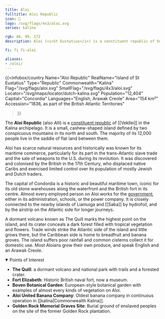 ```yaml
---
title: Aloi
fulltitle: Aloi Republic
icon: 🐠
logo: /svg/flags/4x3/aloi.svg
series: kalina

rgb: 48, 99, 172
description: Aloi (<i>St Eustatius</i>) is a constituent republic of Vekllei located in the Lesser Antilles of the Caribbean Sea.

fi: fi fi-aloi

aliases:
- /aloi/
---
```

{{<infobox/country
	 Name="Aloi Republic"
	 RealName="Island of St Eustatius"
	 Type="Republic"
	 Commonwealth="Kalina"
	 Flag="/svg/flags/aloi.svg"
	 SmallFlag="/svg/flags/4x3/aloi.svg"
	 Locator="/svg/maps/locator/dutch-kalina.svg"
	 Population="12,404"
	 Capital="Concordia"
	 Languages="English, Arawak Creole"
	 Area="154 km²"
	 Accession="1836, as part of the British Atlantic Territories"
 >}}

The <span class="fi fi-aloi"></span> **Aloi Republic** (also *Alli*) is a [constituent republic](/republics/) of [[Vekllei]] in the Kalina archipelago. It is a small, cashew-shaped island defined by two conspicuous mountains in its north and south. The majority of its 12,000 people live in the saddle of flat land between them.

Aloi has scarce natural resources and historically was known for its maritime commerce, particularly for its part in the trans-Atlantic slave trade and the sale of weapons to the U.S. during its revolution. It was discovered and colonised by the British in the 17th Century, who displaced native Caribs and exercised limited control over its population of mostly Jewish and Dutch traders.

The capital of Condordia is a historic and beautiful maritime town, iconic for its old stone warehouses along the waterfront and the British fort in its centre. Almost every employed person on Aloi works for the [government](/government/), either in its administration, schools, or the power company. It is closely connected to the nearby islands of Liamuiga and [[Saba]] by hydrofoil, and by the airstrip on the Atlantic side for longer journeys.

A dormant volcano known as The Quill marks the highest point on the island, and its crater conceals a dark forest filled with tropical vegetation and flowers. Trade winds strike the Atlantic side of the island and little grows there, but the Caribbean side is home to breadfruit and banana groves. The island suffers poor rainfall and common cisterns collect it for domestic use. Most Aloians grow their own produce, and speak English and an Arawak Creole.

<details open>
	<summary>Points of Interest</summary>

* **The Quill**: a dormant volcano and national park with trails and a forested crater.
* **Fort Elizabeth**: Historic British naval fort, now a museum.
* **Boven Botanical Garden**: European-style botanical garden with examples of almost every kinds of vegetation on Aloi.
* **Aloi United Banana Company**: Oldest banana company in continuous operation in [[kalina|Commonwealth Kalina]].
* **Golden Rock Memorial Graves Site**: Burial ground of enslaved peoples on the site of the former Golden Rock plantation.
</details>

